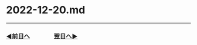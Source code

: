 # 2022-12-20.md

---
### [◀️前日へ](https://github.com/yuasys/chatty-journal/blob/main/2022/12/2022-12-19.md)&emsp;&emsp;&emsp;&emsp;[翌日へ▶️](https://github.com/yuasys/chatty-journal/blob/main/2022/12/2022-12-21.md)


